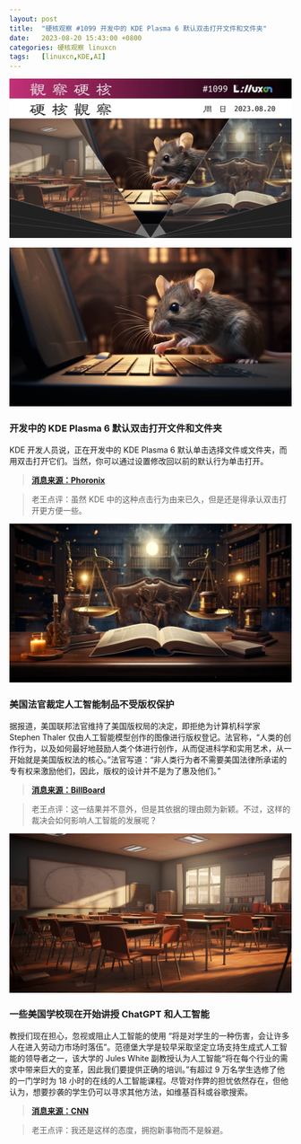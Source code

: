 ```yaml
---
layout: post
title:	"硬核观察 #1099 开发中的 KDE Plasma 6 默认双击打开文件和文件夹"
date:	2023-08-20 15:43:00 +0800 
categories:	硬核观察 linuxcn 
tags:	[linuxcn,KDE,AI]
---
```



![](/Asserts/Images/album/202308/20/154253cmz3326i183ipik2.jpg)


![](/Asserts/Images/album/202308/20/154303ay0g8b0y4jehbhc0.jpg)


### 开发中的 KDE Plasma 6 默认双击打开文件和文件夹


KDE 开发人员说，正在开发中的 KDE Plasma 6 默认单击选择文件或文件夹，而用双击打开它们。当然，你可以通过设置修改回以前的默认行为单击打开。



> 
> **[消息来源：Phoronix](https://www.phoronix.com/news/KDE-Plasma-6-Double-Click)**
> 
> 
> 



> 
> 老王点评：虽然 KDE 中的这种点击行为由来已久，但是还是得承认双击打开更方便一些。
> 
> 
> 


![](/Asserts/Images/album/202308/20/154316yaab11a1i6wibmbq.jpg)


### 美国法官裁定人工智能制品不受版权保护


据报道，美国联邦法官维持了美国版权局的决定，即拒绝为计算机科学家 Stephen Thaler 仅由人工智能模型创作的图像进行版权登记。法官称，“人类的创作行为，以及如何最好地鼓励人类个体进行创作，从而促进科学和实用艺术，从一开始就是美国版权法的核心。”法官写道：“非人类行为者不需要美国法律所承诺的专有权来激励他们，因此，版权的设计并不是为了惠及他们。”



> 
> **[消息来源：BillBoard](https://www.billboard.com/pro/ai-generated-creative-works-cant-be-copyrighted-judge-rules/)**
> 
> 
> 



> 
> 老王点评：这一结果并不意外，但是其依据的理由颇为新颖。不过，这样的裁决会如何影响人工智能的发展呢？
> 
> 
> 


![](/Asserts/Images/album/202308/20/154338e9d8syjjxxxaa0xl.jpg)


### 一些美国学校现在开始讲授 ChatGPT 和人工智能


教授们现在担心，忽视或阻止人工智能的使用 “将是对学生的一种伤害，会让许多人在进入劳动力市场时落伍”。范德堡大学是较早采取坚定立场支持生成式人工智能的领导者之一，该大学的 Jules White 副教授认为人工智能“将在每个行业的需求中带来巨大的变革，因此我们要提供正确的培训。”有超过 9 万名学生选修了他的一门学时为 18 小时的在线的人工智能课程。尽管对作弊的担忧依然存在，但他认为，想要抄袭的学生仍可以寻求其他方法，如维基百科或谷歌搜索。



> 
> **[消息来源：CNN](https://www.cnn.com/2023/08/19/tech/schools-teaching-chagpt-students/)**
> 
> 
> 



> 
> 老王点评：我还是这样的态度，拥抱新事物而不是躲避。
> 
> 
>
